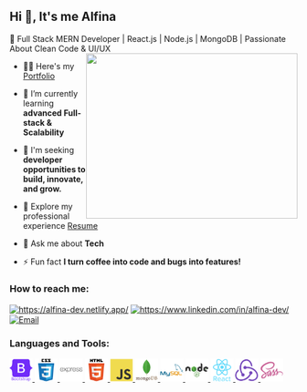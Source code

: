 ## Hi 👋, It's me Alfina
🚀 Full Stack MERN Developer | React.js | Node.js | MongoDB | Passionate About Clean Code & UI/UX
<img align="right" width="370" height="290" src="https://media0.giphy.com/media/v1.Y2lkPTc5MGI3NjExN3AxaDUyc3d4MGgxd2k4eTV0a20zOHh5YnpoN2w1M3NhbjQyaDBzZiZlcD12MV9pbnRlcm5hbF9naWZfYnlfaWQmY3Q9Zw/L1R1tvI9svkIWwpVYr/giphy.gif" />

- 👨‍💻 Here's my [Portfolio](https://alfina-dev.netlify.app/)

- 🌱 I’m currently learning **advanced Full-stack & Scalability**

- 🤝 I'm seeking **developer opportunities to build, innovate, and grow.**

- 📄 Explore my professional experience [Resume](https://drive.google.com/file/d/14HC1mjeEl-pK4ecXo9HeVfOS5O-8Ivxj/view?usp=sharing)

- 💬 Ask me about **Tech**

- ⚡ Fun fact **I turn coffee into code and bugs into features!**

<h3 align="left">How to reach me:</h3>
<p align="left">
<a href="https://alfina-dev.netlify.app/" target="blank"><img align="center" src="https://raw.githubusercontent.com/rahuldkjain/github-profile-readme-generator/master/src/images/icons/Social/devto.svg" alt="https://alfina-dev.netlify.app/" height="30" width="40" /></a>
<a href="https://linkedin.com/in/alfina-dev/" target="blank"><img align="center" src="https://raw.githubusercontent.com/rahuldkjain/github-profile-readme-generator/master/src/images/icons/Social/linked-in-alt.svg" alt="https://www.linkedin.com/in/alfina-dev/" height="30" width="40" /></a>
<a href="mailto:your-email@example.com" target="blank">
  <img align="center" src="https://media.istockphoto.com/id/826567080/vector/e-mail-icon-simple-vector-illustration-red-color.jpg?s=612x612&w=0&k=20&c=ysxmzarWz_6a2oyi1ue9p6OUBXAw8W1LQPsyorc_5hY=" alt="Email" height="30" width="40" />
</a>
</p>

<h3 align="left">Languages and Tools:</h3>
<p align="left"> <a href="https://getbootstrap.com" target="_blank" rel="noreferrer"> <img src="https://raw.githubusercontent.com/devicons/devicon/master/icons/bootstrap/bootstrap-plain-wordmark.svg" alt="bootstrap" width="40" height="40"/> </a> <a href="https://www.w3schools.com/css/" target="_blank" rel="noreferrer"> <img src="https://raw.githubusercontent.com/devicons/devicon/master/icons/css3/css3-original-wordmark.svg" alt="css3" width="40" height="40"/> </a> <a href="https://expressjs.com" target="_blank" rel="noreferrer"> <img src="https://raw.githubusercontent.com/devicons/devicon/master/icons/express/express-original-wordmark.svg" alt="express" width="40" height="40"/> </a> <a href="https://www.w3.org/html/" target="_blank" rel="noreferrer"> <img src="https://raw.githubusercontent.com/devicons/devicon/master/icons/html5/html5-original-wordmark.svg" alt="html5" width="40" height="40"/> </a> <a href="https://developer.mozilla.org/en-US/docs/Web/JavaScript" target="_blank" rel="noreferrer"> <img src="https://raw.githubusercontent.com/devicons/devicon/master/icons/javascript/javascript-original.svg" alt="javascript" width="40" height="40"/> </a> <a href="https://www.mongodb.com/" target="_blank" rel="noreferrer"> <img src="https://raw.githubusercontent.com/devicons/devicon/master/icons/mongodb/mongodb-original-wordmark.svg" alt="mongodb" width="40" height="40"/> </a> <a href="https://www.mysql.com/" target="_blank" rel="noreferrer"> <img src="https://raw.githubusercontent.com/devicons/devicon/master/icons/mysql/mysql-original-wordmark.svg" alt="mysql" width="40" height="40"/> </a> <a href="https://nodejs.org" target="_blank" rel="noreferrer"> <img src="https://raw.githubusercontent.com/devicons/devicon/master/icons/nodejs/nodejs-original-wordmark.svg" alt="nodejs" width="40" height="40"/> </a> <a href="https://reactjs.org/" target="_blank" rel="noreferrer"> <img src="https://raw.githubusercontent.com/devicons/devicon/master/icons/react/react-original-wordmark.svg" alt="react" width="40" height="40"/> </a> <a href="https://redux.js.org" target="_blank" rel="noreferrer"> <img src="https://raw.githubusercontent.com/devicons/devicon/master/icons/redux/redux-original.svg" alt="redux" width="40" height="40"/> </a> <a href="https://sass-lang.com" target="_blank" rel="noreferrer"> <img src="https://raw.githubusercontent.com/devicons/devicon/master/icons/sass/sass-original.svg" alt="sass" width="40" height="40"/> </a> </p>
